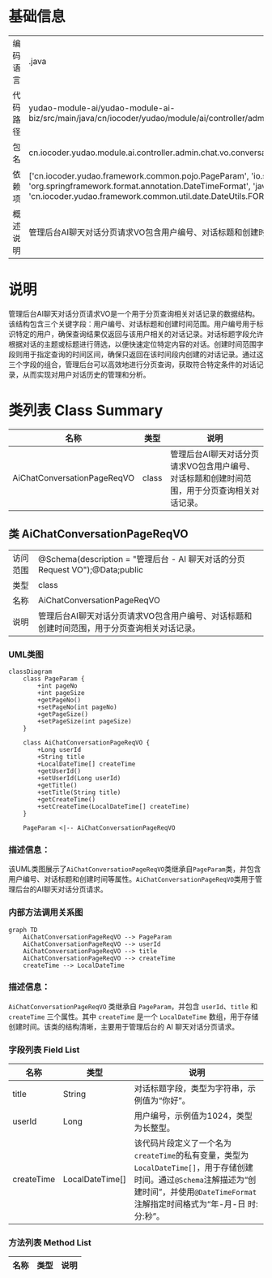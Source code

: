 # 基础信息

|      |      |
|------|------|
| 编码语言 | .java |
| 代码路径 | yudao-module-ai/yudao-module-ai-biz/src/main/java/cn/iocoder/yudao/module/ai/controller/admin/chat/vo/conversation/AiChatConversationPageReqVO.java |
| 包名 | cn.iocoder.yudao.module.ai.controller.admin.chat.vo.conversation |
| 依赖项 | ['cn.iocoder.yudao.framework.common.pojo.PageParam', 'io.swagger.v3.oas.annotations.media.Schema', 'lombok.Data', 'org.springframework.format.annotation.DateTimeFormat', 'java.time.LocalDateTime', 'cn.iocoder.yudao.framework.common.util.date.DateUtils.FORMAT_YEAR_MONTH_DAY_HOUR_MINUTE_SECOND'] |
| 概述说明 | 管理后台AI聊天对话分页请求VO包含用户编号、对话标题和创建时间范围，用于分页查询相关对话记录。 |

# 说明

管理后台AI聊天对话分页请求VO是一个用于分页查询相关对话记录的数据结构。该结构包含三个关键字段：用户编号、对话标题和创建时间范围。用户编号用于标识特定的用户，确保查询结果仅返回与该用户相关的对话记录。对话标题字段允许根据对话的主题或标题进行筛选，以便快速定位特定内容的对话。创建时间范围字段则用于指定查询的时间区间，确保只返回在该时间段内创建的对话记录。通过这三个字段的组合，管理后台可以高效地进行分页查询，获取符合特定条件的对话记录，从而实现对用户对话历史的管理和分析。

# 类列表 Class Summary

| 名称   | 类型  | 说明 |
|-------|------|-------------|
| AiChatConversationPageReqVO | class | 管理后台AI聊天对话分页请求VO包含用户编号、对话标题和创建时间范围，用于分页查询相关对话记录。 |



## 类 AiChatConversationPageReqVO

|      |      |
|------|------|
| 访问范围 | @Schema(description = "管理后台 - AI 聊天对话的分页 Request VO");@Data;public |
| 类型 | class |
| 名称 | AiChatConversationPageReqVO |
| 说明 | 管理后台AI聊天对话分页请求VO包含用户编号、对话标题和创建时间范围，用于分页查询相关对话记录。 |


### UML类图

```mermaid
classDiagram
    class PageParam {
        +int pageNo
        +int pageSize
        +getPageNo()
        +setPageNo(int pageNo)
        +getPageSize()
        +setPageSize(int pageSize)
    }

    class AiChatConversationPageReqVO {
        +Long userId
        +String title
        +LocalDateTime[] createTime
        +getUserId()
        +setUserId(Long userId)
        +getTitle()
        +setTitle(String title)
        +getCreateTime()
        +setCreateTime(LocalDateTime[] createTime)
    }

    PageParam <|-- AiChatConversationPageReqVO
```

### 描述信息：
该UML类图展示了`AiChatConversationPageReqVO`类继承自`PageParam`类，并包含用户编号、对话标题和创建时间等属性。`AiChatConversationPageReqVO`类用于管理后台的AI聊天对话分页请求。


### 内部方法调用关系图

```mermaid
graph TD
    AiChatConversationPageReqVO --> PageParam
    AiChatConversationPageReqVO --> userId
    AiChatConversationPageReqVO --> title
    AiChatConversationPageReqVO --> createTime
    createTime --> LocalDateTime
```

### 描述信息：
`AiChatConversationPageReqVO` 类继承自 `PageParam`，并包含 `userId`、`title` 和 `createTime` 三个属性。其中 `createTime` 是一个 `LocalDateTime` 数组，用于存储创建时间。该类的结构清晰，主要用于管理后台的 AI 聊天对话分页请求。

### 字段列表 Field List

| 名称  | 类型  | 说明 |
|-------|-------|------|
| title | String | 对话标题字段，类型为字符串，示例值为“你好”。 |
| userId | Long | 用户编号，示例值为1024，类型为长整型。 |
| createTime | LocalDateTime[] | 该代码片段定义了一个名为`createTime`的私有变量，类型为`LocalDateTime[]`，用于存储创建时间。通过`@Schema`注解描述为“创建时间”，并使用`@DateTimeFormat`注解指定时间格式为“年-月-日 时:分:秒”。 |

### 方法列表 Method List

| 名称  | 类型  | 说明 |
|-------|-------|------|




